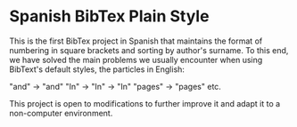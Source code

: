 # Spanish BibTex Plain Style

This is the first BibTex project in Spanish that maintains the format of numbering in square brackets and sorting by author's surname.
To this end, we have solved the main problems we usually encounter when using BibText's default styles, the particles in English:

"and" -> "and"
"In" -> "In" -> "In"
"pages" -> "pages"
etc.


This project is open to modifications to further improve it and adapt it to a non-computer environment.  
